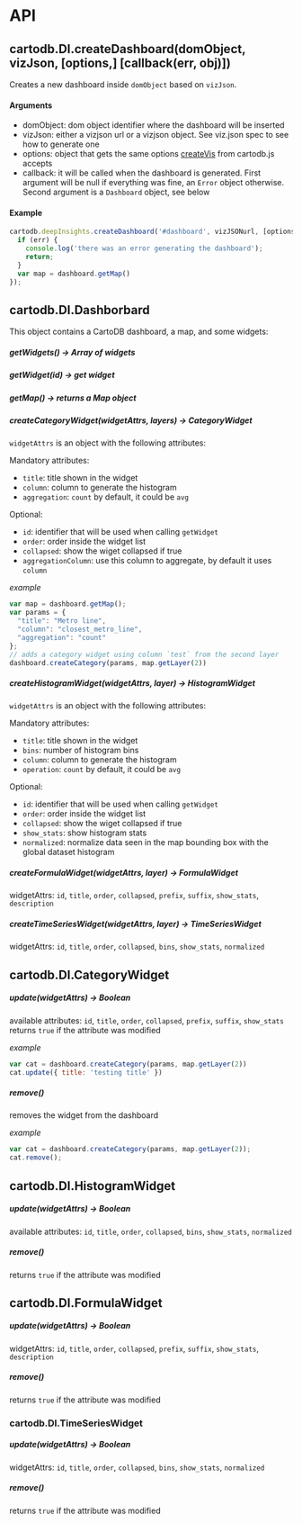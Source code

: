 # API

## cartodb.DI.createDashboard(domObject, vizJson, [options,] [callback(err, obj)])
Creates a new dashboard inside `domObject` based on `vizJson`.

#### Arguments
- domObject: dom object identifier where the dashboard will be inserted
- vizJson: either a vizjson url or a vizjson object. See viz.json spec to see how to generate one
- options: object that gets the same options [createVis](https://github.com/CartoDB/cartodb.js/blob/v4/doc/api_methods.md#cartodbcreatevis) from cartodb.js accepts
- callback: it will be called when the dashboard is generated. First argument will be null if
  everything was fine, an `Error` object otherwise. Second argument is a `Dashboard` object, see
  below

#### Example
```js
cartodb.deepInsights.createDashboard('#dashboard', vizJSONurl, [options], function(err, dashboard) {
  if (err) {
    console.log('there was an error generating the dashboard');
    return;
  }
  var map = dashboard.getMap()
});
```

## cartodb.DI.Dashborbard

This object contains a CartoDB dashboard, a map, and some widgets:

##### getWidgets() -> Array of widgets
##### getWidget(id) -> get widget
##### getMap() -> returns a Map object

##### createCategoryWidget(widgetAttrs, layers) -> CategoryWidget

`widgetAttrs` is an object with the following attributes: 

Mandatory attributes:
- `title`: title shown in the widget
- `column`: column to generate the histogram
- `aggregation`: `count` by default, it could be `avg`

Optional:
- `id`: identifier that will be used when calling `getWidget`
- `order`: order inside the widget list
- `collapsed`: show the wiget collapsed if true
- `aggregationColumn`: use this column to aggregate, by default it uses `column`

*example*
```js
var map = dashboard.getMap();
var params = {
  "title": "Metro line",
  "column": "closest_metro_line",
  "aggregation": "count"
};
// adds a category widget using column `test` from the second layer
dashboard.createCategory(params, map.getLayer(2))
```


##### createHistogramWidget(widgetAttrs, layer) -> HistogramWidget
`widgetAttrs` is an object with the following attributes: 

Mandatory attributes:
- `title`: title shown in the widget
- `bins`: number of histogram bins
- `column`: column to generate the histogram
- `operation`: `count` by default, it could be `avg`

Optional:
- `id`: identifier that will be used when calling `getWidget`
- `order`: order inside the widget list
- `collapsed`: show the wiget collapsed if true
- `show_stats`: show histogram stats
- `normalized`: normalize data seen in the map bounding box with the global dataset histogram 

##### createFormulaWidget(widgetAttrs, layer) -> FormulaWidget
widgetAttrs: `id`, `title`, `order`, `collapsed`, `prefix`, `suffix`, `show_stats`, `description`

##### createTimeSeriesWidget(widgetAttrs, layer) -> TimeSeriesWidget
widgetAttrs: `id`, `title`, `order`, `collapsed`, `bins`, `show_stats`, `normalized`

## cartodb.DI.CategoryWidget

##### update(widgetAttrs) -> Boolean
available attributes: `id`, `title`, `order`, `collapsed`, `prefix`, `suffix`, `show_stats`
returns `true` if the attribute was modified

*example*

```js
var cat = dashboard.createCategory(params, map.getLayer(2))
cat.update({ title: 'testing title' })
```

##### remove()
removes the widget from the dashboard

*example*

```js
var cat = dashboard.createCategory(params, map.getLayer(2));
cat.remove();
```


## cartodb.DI.HistogramWidget

##### update(widgetAttrs) -> Boolean
available attributes: `id`, `title`, `order`, `collapsed`, `bins`, `show_stats`, `normalized`

##### remove()
returns `true` if the attribute was modified


## cartodb.DI.FormulaWidget

##### update(widgetAttrs) -> Boolean
widgetAttrs: `id`, `title`, `order`, `collapsed`, `prefix`, `suffix`, `show_stats`, `description`

##### remove()
returns `true` if the attribute was modified


### cartodb.DI.TimeSeriesWidget

##### update(widgetAttrs) -> Boolean
widgetAttrs: `id`, `title`, `order`, `collapsed`, `bins`, `show_stats`, `normalized`

##### remove()
returns `true` if the attribute was modified
